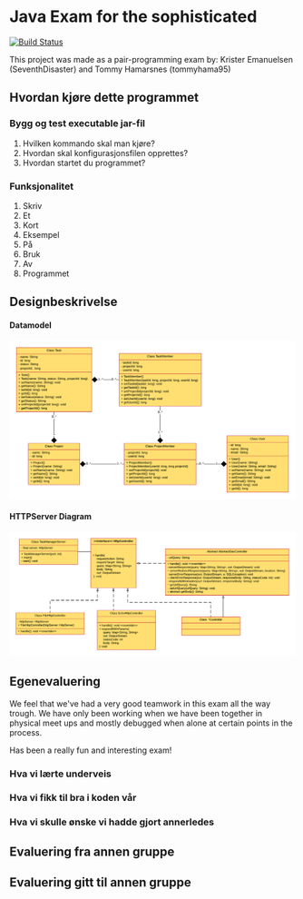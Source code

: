 # Java Exam for the sophisticated

[![Build Status](https://travis-ci.com/Westerdals/pgr203-2019-eksamen-SeventhDisaster.svg?token=ANpvyaXvsPqVgppAsgx4&branch=master)](https://travis-ci.com/Westerdals/pgr203-2019-eksamen-SeventhDisaster)

This project was made as a pair-programming exam by: Krister Emanuelsen (SeventhDisaster) and Tommy Hamarsnes (tommyhama95) 
## Hvordan kjøre dette programmet

### Bygg og test executable jar-fil

1. Hvilken kommando skal man kjøre?
2. Hvordan skal konfigurasjonsfilen opprettes?
3. Hvordan startet du programmet?

### Funksjonalitet

1. Skriv
2. Et
3. Kort
4. Eksempel
5. På
6. Bruk
7. Av
8. Programmet

## Designbeskrivelse

#### Datamodel
![Design](./Docs/Datamodell.png)

#### HTTPServer Diagram
![Design](./Docs/HTTP.png)



## Egenevaluering
We feel that we've had a very good teamwork in this exam all the way trough. 
We have only been working when we have been together in physical meet ups and mostly debugged when alone at certain
points in the process. 

Has been a really fun and interesting exam!

### Hva vi lærte underveis

### Hva vi fikk til bra i koden vår

### Hva vi skulle ønske vi hadde gjort annerledes

## Evaluering fra annen gruppe

## Evaluering gitt til annen gruppe
